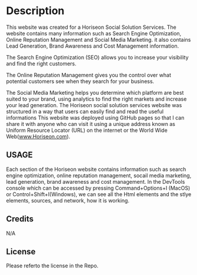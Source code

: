 # Description

This website was created for a Horiseon Social Solution Services. The website contains many information such as Search Engine Optimization, Online Reputation Management and Social Media Marketing. it also contains Lead Generation, Brand Awareness and Cost Management information.

The Search Engine Optimization (SEO) allows you to increase your visibility and find the right customers.

The Online Reputation Management gives you the control over what potential customers see when they search for your business.

The Social Media Marketing helps you determine which platform are best suited to your brand, using analytics to find the right markets and increase your lead generation. The Horiseon social solution services website was structured in a way that users can easily find and read the useful informations 
This website was deployed using GitHub pages so that I can share it with anyone who can visit it using a unique address known as Uniform Resource Locator (URL) on the internet or the World Wide Web(www.Horiseon.com).

## USAGE

Each section of the Horiseon website contains information such as search engine optimization, online reputation management, socail media marketing, lead generation, brand awareness and cost management.
In the DevTools console which can be accessed by pressing Command+Options+I (MacOS) or Control+Shift+I(Windows), we can see all the Html elements and the stlye elements, sources, and network, how it is working.

## Credits

N/A

## License

Please referto the license in the Repo.
